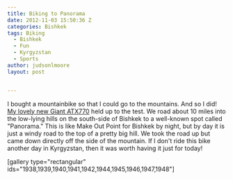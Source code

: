 ```yaml
---
title: Biking to Panorama
date: 2012-11-03 15:50:36 Z
categories: Bishkek
tags: Biking
  - Bishkek
  - Fun
  - Kyrgyzstan
  - Sports
author: judsonlmoore
layout: post


---
```


I bought a mountainbike so that I could go to the mountains. And so I did! [My lovely new ](https://www.judsonlmoore.com/life/giant-atx-770/)[Giant ATX770](https://www.judsonlmoore.com/life/giant-atx-770/) held up to the test. We road about 10 miles into the low-lying hills on the south-side of Bishkek to a well-known spot called "Panorama." This is like Make Out Point for Bishkek by night, but by day it is just a windy road to the top of a pretty big hill. We took the road up but came down directly off the side of the mountain. If I don't ride this bike another day in Kyrgyzstan, then it was worth having it just for today!

[gallery type="rectangular" ids="1938,1939,1940,1941,1942,1944,1945,1946,1947,1948"]
